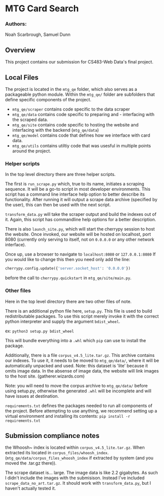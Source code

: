 # MTG Card Search
### Authors:
Noah Scarbrough, Samuel Dunn


## Overview
This project contains our submission for CS483-Web Data's final project.

## Local Files
The project is located in the `mtg_qe` folder, which also serves as a packageable python module.
Within the `mtg_qe/` folder are subfolders that define specific components of the project.

- `mtg_qe/scraper` contains code specific to the data scraper
- `mtg_qe/data` contains code specific to preparing and - interfacing with the scraped data.
- `mtg_qe/site` contains code specific to hosting the website and interfacing with the backend (`mtg_qe/data`)
- `mtg_qe/model` contains code that defines how we interface with card data.
- `mtg_qe/utils` contains utiltiy code that was usesful in multiple points around the project.

### Helper scripts

In the top level directory there are three helper scripts.

The first is `run_scrape.py` which, true to its name, initiates a scraping sequence. It will be a go-to script in most developer environments.
This script has a command line interface help option to better describe its functionality.
After running it will output a scrape data archive (specified by the user), this can then be used with the next script.

`transform_data.py` will take the scraper output and build the indexes out of it.
Again, this script has commandline help options for a better description.

There is also `launch_site.py`, which will start the cherrypy session to host the website.
Once invoked, our website will be hosted on localhost, port 8080 (currently only serving to itself, not on `0.0.0.0` or any other network interface).

Once up, use a browser to navigate to `localhost:8080` or `127.0.0.1:8080`
If you would like to change this then you need only add the line:

```Python
cherrypy.config.update({'server.socket_host': '0.0.0.0'})
```

before the call to `cherrypy.quickstart` in `mtg_qe/site/main.py`.

### Other files
Here in the top level directory there are two other files of note.

There is an additional python file here, `setup.py`.
This file is used to build redistributable packages.
To use this script merely invoke it with the correct python interpreter and supply the argument `bdist_wheel`.

ex: `python3 setup.py bdist_wheel`

This will bundle everything into a `.whl` which `pip` can use to install the package.

Additionally, there is a file `corpus_v4.5_lite.tar.gz`.
This archive contains our indexes. To use it, it needs to be moved to `mtg_qe/data/`, where it will be automatically unpacked and used.
Note: this dataset is 'lite' because it omits image data. In the absense of image data, the website will link images to the host site. (gatherer.wizards.com)

Note: you will need to move the corpus archive to `mtg_qe/data/` before using setup.py, otherwise the generated `.whl` will be incomplete and will have issues at destination.


`requirements.txt` defines the packages needed to run all components of the project.
Before attempting to use anything, we recommend setting up a virtual environment and installing its contents:
`pip install -r requirements.txt`

## Submission compliance notes

the Whoosh~ index is located within `corpus_v4.5_lite.tar.gz`. When extracted its located in `corpus_files/whoosh_index`. (`mtg_qe/data/corpus_files_whoosh_index` if extracted by system (and you moved the .tar.gz there)).

The scrape dataset is... large. The image data is like 2.2 gigabytes. As such I didn't include the images with the submisison. Instead I've included `scrape_data_no_art.tar.gz`.  It should work with `transform_data.py`, but I haven't actually tested it.
